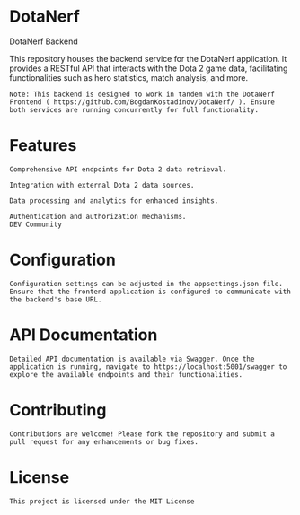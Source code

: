 # DotaNerf
DotaNerf Backend

This repository houses the backend service for the DotaNerf application. It provides a RESTful API that interacts with the Dota 2 game data, facilitating functionalities such as hero statistics, match analysis, and more.​

    Note: This backend is designed to work in tandem with the DotaNerf Frontend ( https://github.com/BogdanKostadinov/DotaNerf/ ). Ensure both services are running concurrently for full functionality.​

# Features

    Comprehensive API endpoints for Dota 2 data retrieval.

    Integration with external Dota 2 data sources.

    Data processing and analytics for enhanced insights.

    Authentication and authorization mechanisms.​
    DEV Community

# Configuration
    
    Configuration settings can be adjusted in the appsettings.json file. Ensure that the frontend application is configured to communicate with the backend's base URL.​
    
# API Documentation

    Detailed API documentation is available via Swagger. Once the application is running, navigate to https://localhost:5001/swagger to explore the available endpoints and their functionalities.​

# Contributing

    Contributions are welcome! Please fork the repository and submit a pull request for any enhancements or bug fixes.​

# License

    This project is licensed under the MIT License
